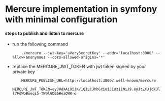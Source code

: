# Mercure implementation in symfony with minimal configuration

#### steps to publish and listen to mercure
  * run the following command
    ```$xslt
        ./mercure --jwt-key='aVerySecretKey' --addr='localhost:3000' --allow-anonymous --cors-allowed-origins='*'
    ```
  * replace the MERCURE_JWT_TOKEN with jwt token signed by your private key
    ```$xslt
        MERCURE_PUBLISH_URL=http://localhost:3000/.well-known/mercure
        MERCURE_JWT_TOKEN=eyJ0eXAiOiJKV1QiLCJhbGciOiJIUzI1NiJ9.eyJtZXJjdXJlIjp7InB1Ymxpc2giOltdfSwianRpIjoiOTY5NGEzMWMtNDc4ZS00YjQzLWEwMzctMTA1ZjQyMWU1NDFkIiwiaWF0IjoxNTgzMDkxMzgyLCJleHAiOjE1ODMwOTQ5ODJ9.E7TV6_KzcFW3v-l7FdWoBoeqi5-TW0lGD65HeaQWR-o
    ```
